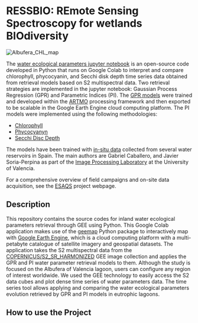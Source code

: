 # RESSBIO: REmote Sensing Spectroscopy for wetlands BIOdiversity

![Albufera_CHL_map](https://github.com/Grcf2585/RESSBIO/assets/92304222/3a65f864-e0dc-4327-8201-d2a18a9c4b88)

The [water ecological parameters jupyter notebook](https://github.com/Grcf2585/RESSBIO/blob/main/S2_water_index.ipynb) is an open-source code developed in Python that runs on Google Colab to interpret and compare chlorophyll, phycocyanin, and Secchi disk depth time series data obtained from retrieval models based on S2 multispectral data. Two retrieval strategies are implemented in the jupyter notebook: Gaussian Process Regression (GPR) and Parametric Indices (PI). The [GPR models](https://github.com/Grcf2585/RESSBIO/tree/main/Models) were trained and developed within the [ARTMO](https://artmotoolbox.com/) processing framework and then exported to be scalable in the Google Earth Engine cloud computing platform. The PI models were implemented using the following methodologies: 

+ [Chlorophyll](https://www.limnetica.com/es/monitoring-ecological-state-hypertrophic-lake-albufera-val%C3%A8ncia-spain-using-multitemporal-sentinel-2)
+ [Phycocyanyn](https://www.sciencedirect.com/science/article/pii/S0048969719342949?via%3Dihub)
+ [Secchi Disc Depth](https://www.limnetica.com/es/monitoring-water-transparency-hypertrophic-lake-albufera-val%C3%A8ncia-using-multitemporal-sentinel-2)

The models have been trained with [in-situ data](https://github.com/Grcf2585/RESSBIO/tree/main/In%20situ%20data) collected from several water reservoirs in Spain. The main authors are Gabriel Caballero, and Javier Soria-Perpina as part of the [Image Processing Laboratory](https://ipl.uv.es/?q=es) at the University of Valencia.

For a comprehensive overview of field campaigns and on-site data acquisition, see the [ESAQS](https://leoipl.uv.es/esaqs/) project webpage.

## Description
This repository contains the source codes for inland water ecological parameters retrieval through GEE using Python. This Google Colab application makes use of the [geemap](https://geemap.org/) Python package to interactively map with [Google Earth Engine](https://earthengine.google.com/), which is a cloud computing platform with a multi-petabyte catalogue of satellite imagery and geospatial datasets. The application takes the S2 multispectral data from the [COPERNICUS/S2_SR_HARMONIZED](https://developers.google.com/earth-engine/datasets/catalog/COPERNICUS_S2_SR_HARMONIZED) GEE image collection and applies the GPR and PI water parameter retrieval models to them. Although the study is focused on the Albufera of Valencia lagoon, users can configure any region of interest worldwide. We used the GEE technology to easily access the S2 data cubes and plot dense time series of water parameters data. The time series tool allows applying and comparing the water ecological parameters evolution retrieved by GPR and PI models in eutrophic lagoons.  

## How to use the Project


